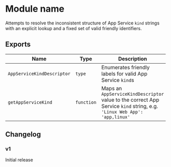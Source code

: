 # Module name

Attempts to resolve the inconsistent structure of App Service `kind` strings with an explicit lookup and a fixed set of valid friendly identifiers.

## Exports

Name | Type | Description
-|-|-
`AppServiceKindDescriptor` | `type` | Enumerates friendly labels for valid App Service `kind`s
`getAppServiceKind` | `function` | Maps an `AppServiceKindDescriptor` value to the correct App Service `kind` string, e.g. `'Linux Web App': 'app,linux'`

## Changelog

### v1

Initial release
